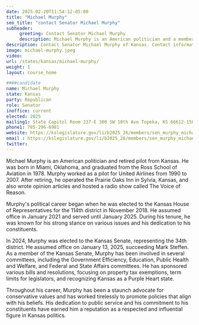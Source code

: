 ```yaml
---
date: 2025-02-20T11:54:12-05:00
title: "Michael Murphy"
seo_title: "contact Senator Michael Murphy"
subheader:
     greeting: Contact Senator Michael Murphy
     description: Michael Murphy is an American politician and a member of the Kansas State Senate, representing District 34. He assumed office on January 13, 2025. His current term ends on January 8, 2029.
description: Contact Senator Michael Murphy of Kansas. Contact information for Michael Murphy includes email address, phone number, and mailing address.
image: michael-murphy.jpeg
video:
url: /states/kansas/michael-murphy/
weight: 1
layout: course_home

####candidate
name: Michael Murphy
state: Kansas
party: Republican
role: Senator
inoffice: current
elected: 2025
mailing1: State Capitol Room 237-E 300 SW 10th Ave Topeka, KS 66612-1504
phone1: 785-296-6981
website: https://kslegislature.gov/li/b2025_26/members/sen_murphy_michael_1//
email : https://kslegislature.gov/li/b2025_26/members/sen_murphy_michael_1//
twitter: 
---
```

Michael Murphy is an American politician and retired pilot from Kansas. He was born in Miami, Oklahoma, and graduated from the Ross School of Aviation in 1978. Murphy worked as a pilot for United Airlines from 1990 to 2007. After retiring, he operated the Prairie Oaks Inn in Sylvia, Kansas, and also wrote opinion articles and hosted a radio show called The Voice of Reason.

Murphy's political career began when he was elected to the Kansas House of Representatives for the 114th district in November 2018. He assumed office in January 2021 and served until January 2025. During his tenure, he was known for his strong stance on various issues and his dedication to his constituents.

In 2024, Murphy was elected to the Kansas Senate, representing the 34th district. He assumed office on January 13, 2025, succeeding Mark Steffen. As a member of the Kansas Senate, Murphy has been involved in several committees, including the Government Efficiency, Education, Public Health and Welfare, and Federal and State Affairs committees. He has sponsored various bills and resolutions, focusing on property tax exemptions, term limits for legislators, and recognizing Kansas as a Purple Heart state.

Throughout his career, Murphy has been a staunch advocate for conservative values and has worked tirelessly to promote policies that align with his beliefs. His dedication to public service and his commitment to his constituents have earned him a reputation as a respected and influential figure in Kansas politics.
